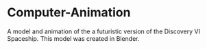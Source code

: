 # Computer-Animation
A model and animation of the a futuristic version of the Discovery VI Spaceship. 
This model was created in Blender.
